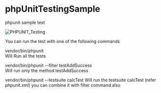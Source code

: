 # phpUnitTestingSample
phpunit sample test

![PHPUNIT_Testing](https://github.com/pratheeshrussell1992/phpUnitTestingSample/workflows/PHPUNIT_Testing/badge.svg)

You can run the test with one of the following commands

vendor/bin/phpunit  
Will Run all the tests  
 
vendor/bin/phpunit --filter testAddSuccess  
Will run only the method testAddSuccess

vendor/bin/phpunit --testsuite calcTest 
Will run the testsuite calcTest (refer phpunit.xml) you can combine it with filter command also
